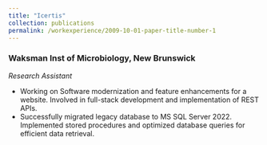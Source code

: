 ```yaml
---
title: "Icertis"
collection: publications
permalink: /workexperience/2009-10-01-paper-title-number-1
---
```


<h3>Waksman Inst of Microbiology, New Brunswick</h3>
<i>Research Assistant</i><br>

* Working on Software modernization and feature enhancements for a website. Involved in full-stack development and
implementation of REST APIs.
* Successfully migrated legacy database to MS SQL Server 2022. Implemented stored procedures and optimized database
queries for efficient data retrieval.